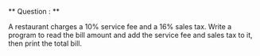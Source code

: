 ** Question : **

A restaurant charges a 10% service fee and a 16% sales tax. Write a program to read the bill amount and add the service fee and sales tax to it, then print the total bill.